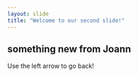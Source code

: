 ```yaml
---
layout: slide
title: "Welcome to our second slide!"
---
```

## something new from Joann
Use the left arrow to go back!
